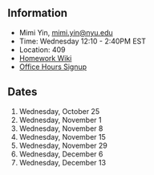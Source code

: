 ## Information
* Mimi Yin, mimi.yin@nyu.edu
* Time: Wednesday 12:10 - 2:40PM EST
* Location: 409
* [Homework Wiki](https://github.com/ITPNYU/ICM-2023-Code/wiki/Homework-Mimi-06)
* [Office Hours Signup](https://calendar.google.com/calendar/u/0/selfsched?sstoken=UUwyRlNGejliMUxLfGRlZmF1bHR8MTI2NGIyZTNkNDA5MzZhMmU1N2VlZDY5NWJjNmYyMzg)

## Dates

1. Wednesday, October 25
2. Wednesday, November 1
3. Wednesday, November 8
4. Wednesday, November 15
5. Wednesday, November 29
6. Wednesday, December 6
7. Wednesday, December 13
